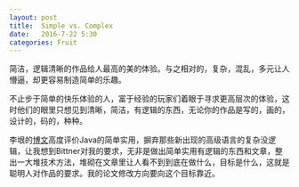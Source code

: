```yaml
---
layout: post
title:  Simple vs. Complex
date:	2016-7-22 5:30
categories: Fruit
---
```


简洁，逻辑清晰的作品给人最高的美的体验。与之相对的，复杂，混乱，多元让人懵逼，却更容易制造简单的乐趣。

不止步于简单的快乐体验的人，富于经验的玩家们着眼于寻求更高层次的体验，这时他们的眼里只想见到清晰，简洁，有逻辑的东西，无论你的作品是写的，画的，设计的，码的，种种。

李垠的[博文](http://www.yinwang.org/blog-cn/2016/01/18/java)高度评价Java的简单实用，摒弃那些新出现的高级语言的复杂没逻辑，让我想到Bittner对我的要求，无非是做出简单实用有逻辑的东西和文章，整出一大堆技术方法，堆砌在文章里让人看不到到底在做什么，目标是什么，这就是聪明人对作品的要求。我的论文修改方向要向这个目标靠近。